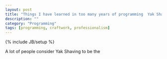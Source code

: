 ```yaml
---
layout: post
title: "Things I have learned in too many years of programming  Yak Shaving"
description: ""
category: "Programming"
tags: [programming, craftwork, professionalism]
---
```

{% include JB/setup %}

A lot of people consider Yak Shaving to be the 